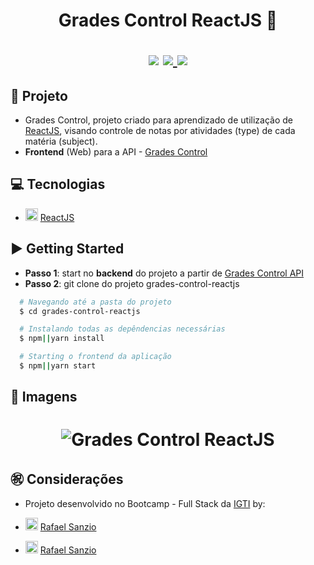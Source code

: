  <h1 align="center">
  Grades Control ReactJS 🔖
  <p align="center">
  <img src="https://img.shields.io/badge/tech-front--end-green" />

  <a href="https://reactjs.org/">
    <img src="https://img.shields.io/badge/framework-reactjs-blue" />
  </a>

  <a href="https://www.igti.com.br/">
    <img src="https://img.shields.io/badge/source-IGTI-9cf" />
  </a>
  </p>
</h1>
 
 ## 📝 Projeto 

- Grades Control, projeto criado para aprendizado de utilização de [ReactJS](https://pt-br.reactjs.org/ "ReactJS"), visando controle de notas por atividades (type) de cada matéria (subject).
- **Frontend** (Web) para a API - [Grades Control](https://github.com/rafaelsanzio/grades-control-api "Grades Control")

## 💻 Tecnologias

- <img width="20px" src="https://img.icons8.com/plasticine/2x/react.png" /> [ReactJS](https://pt-br.reactjs.org/ "ReactJS")

## ▶️ Getting Started

- **Passo 1**: start no **backend** do projeto a partir de [Grades Control API](https://github.com/rafaelsanzio/grades-control-api "Grades Control")
- **Passo 2**: git clone do projeto grades-control-reactjs
```bash
  # Navegando até a pasta do projeto
  $ cd grades-control-reactjs

  # Instalando todas as depêndencias necessárias
  $ npm||yarn install

  # Starting o frontend da aplicação
  $ npm||yarn start
```

## 📸 Imagens 
<h1 align="center">
    <img alt="Grades Control ReactJS" src="https://user-images.githubusercontent.com/18368947/85958006-8eb22b80-b968-11ea-8bf4-4f2febac1733.png" />
</h1>

## ㊗️ Considerações 
- Projeto desenvolvido no Bootcamp - Full Stack da [IGTI](https://www.igti.com.br/ "IGTI")  by:

- <img width="20px" src="https://img.icons8.com/fluent/96/github.png" /> [Rafael Sanzio](https://github.com/rafaelsanzio "Rafael Sanzio")
 
- <img width="20px" src="https://img.icons8.com/color/2x/linkedin.png" /> [Rafael Sanzio](https://www.linkedin.com/in/rafael-sanzio-012778143/ "Rafael Sanzio")
